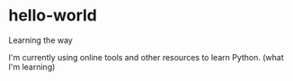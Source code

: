 # hello-world

Learning the way

I'm currently using online tools and other resources to learn Python. (what I'm learning)
